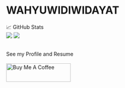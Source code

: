 # WAHYUWIDIWIDAYAT
📈 GitHub Stats
<br/>
<img src="https://github-readme-stats.vercel.app/api?username=wahyuwidiwidayat&count_private=true&theme=vue-dark">
<img src="https://github-readme-stats.vercel.app/api/top-langs/?username=wahyuwidiwidayat&theme=vue-dark">
<br/>

<br/>
See my Profile and Resume
<br/><br/>
<a href="http://wahyuwidi.me" target="_blank"><img src="https://storage.googleapis.com/futurego-29b1b.appspot.com/toppng.com-blue-click-here-button-click-here-button-1990x841.png" alt="Buy Me A Coffee" height="50" width="174"></a>
